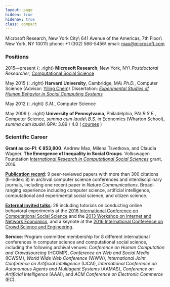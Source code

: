 ```yaml
---
layout: page
hidden: true
hidenav: true
class: compact
---
```

Microsoft Research, New York City\\
641 Avenue of the Americas, 7th Floor\\
New York, NY 10011\\
phone: +1 (302) 566-5456\\
email: <mao@microsoft.com>

### Positions

2015—present
{: .right}
**Microsoft Research**, New York, NY\\
*Postdoctoral Researcher*, [Computational Social Science][css]

[css]: https://www.microsoft.com/en-us/research/group/computational-social-science/

May 2015
{: .right}
**Harvard University**, Cambridge, MA\\
*Ph.D.*, Computer Science (Advisor: [Yiling Chen][yiling])\\
Dissertation: *[Experimental Studies of Human Behavior in Social Computing Systems][thesis]*

[yiling]: http://yiling.seas.harvard.edu/
[thesis]: https://dash.harvard.edu/handle/1/17467193

May 2012
{: .right}
*S.M.*, Computer Science

May 2009
{: .right}
**University of Pennsylvania**, Philadelphia, PA\\
*B.S.E.*, Computer Science, *summa cum laude*\\
*B.S.* in Economics (Wharton School), *summa cum laude*\\
GPA: 3.89 / 4.0
(
[courses](https://www.dropbox.com/s/2c17o0iyhh4oqca/transcript.pdf?raw=1)
)

### Scientific Career

**Grant as co-PI**: **€ 853,800**. Andrew Mao, Milena Tsvetkova, and Claudia Wagner.
**The Emergence of Inequality in Social Groups**.
Volkswagen Foundation *[International Research in Computational Social Sciences][vwcss]* grant, 2016.

[vwcss]: https://www.volkswagenstiftung.de/en/en/computational-social-sciences.html

**[Publication record][gs]**: 9 peer-reviewed papers with more than 300 citations (h-index: 8) in archival computer science conferences and interdisciplinary journals, including one recent paper in *Nature Communications*. Broad-ranging experience including computer science, artificial intelligence, computational and experimental social science, and citizen science.

[gs]: https://scholar.google.com/citations?user=_A4FmDSsqC8J

**[External invited talks](/talks)**: 28 including tutorials on conducting online behavioral experiments at the [2016 International Conference on Computational Social Science][ic2s2-tutorial] and the [2013 Workshop on Internet and Network Economics][wine-tutorial], and a keynote at the [2016 International Conference on Crowd Science and Engineering][iccse16].

[ic2s2-tutorial]: http://www.kellogg.northwestern.edu/news-events/conference/ic2s2/2016/workshops-and-datathon.aspx
[wine-tutorial]: http://wine13.seas.harvard.edu/tutorials/
[iccse16]: http://iccse2016.crowdscience.org/program-keynotes.html

**Service**: Program committee membership for 8 different international conferences in computer science and computational social science, including the following archival venues: *Conference on Human Computation and Crowdsourcing* (HCOMP), *Conference on Web and Social Media* (ICWSM), *World Wide Web Conference* (WWW), *International Joint Conference on Artificial Intelligence* (IJCAI), *International Conference on Autonomous Agents and Multiagent Systems* (AAMAS), *Conference on Artificial Intelligence* (AAAI), and *ACM Conference on Electronic Commerce* (EC).
